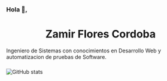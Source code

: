
### Hola 👋,

<div align='center'>
<h1 >
  Zamir Flores Cordoba
</h1>
</div>

Ingeniero de Sistemas con conocimientos en Desarrollo Web y automatizacion de pruebas de Software.


###




![GitHub stats](https://github-readme-stats.vercel.app/api?username=ZaflocoX&show_icons=true)  



